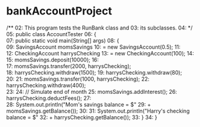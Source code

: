 # bankAccountProject
/**
02:    This program tests the RunBank class and
03:    its subclasses. 
04: */
05: public class AccountTester
06: {  
07:    public static void main(String[] args)
08:    {  
09:       SavingsAccount momsSavings 
10:             = new SavingsAccount(0.5);
11:       
12:       CheckingAccount harrysChecking
13:             = new CheckingAccount(100);
14:          
15:       momsSavings.deposit(10000);
16:       
17:       momsSavings.transfer(2000, harrysChecking);     
18:       harrysChecking.withdraw(1500);
19:       harrysChecking.withdraw(80);      
20: 
21:       momsSavings.transfer(1000, harrysChecking);
22:       harrysChecking.withdraw(400);      
23: 
24:       // Simulate end of month
25:       momsSavings.addInterest();
26:       harrysChecking.deductFees();
27:       
28:       System.out.println("Mom's savings balance = $"
29:             + momsSavings.getBalance());
30: 
31:       System.out.println("Harry's checking balance = $"
32:             + harrysChecking.getBalance());
33:    }
34: }
